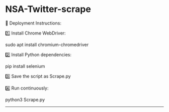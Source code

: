 # NSA-Twitter-scrape


🔐 Deployment Instructions:

1️⃣ Install Chrome WebDriver:

sudo apt install chromium-chromedriver

2️⃣ Install Python dependencies:

pip install selenium

3️⃣ Save the script as Scrape.py

4️⃣ Run continuously:

python3 Scrape.py


---
